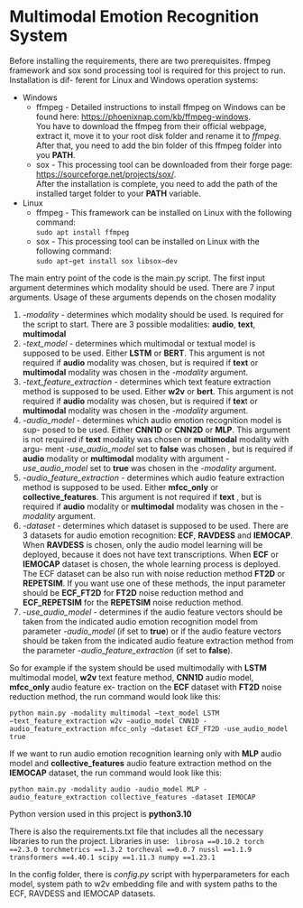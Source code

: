 # Multimodal Emotion Recognition System
Before installing the requirements, there are two prerequisites. ffmpeg framework
and sox sond processing tool is required for this project to run. Installation is dif-
ferent for Linux and Windows operation systems:
* Windows
  - ffmpeg - Detailed instructions to install ffmpeg on Windows can be
  found here: https://phoenixnap.com/kb/ffmpeg-windows. \
  You have to download the ffmpeg
  from their official webpage, extract it, move it to your root disk folder
  and rename it to *ffmpeg*. After that, you need to add the bin folder of
  this ffmpeg folder into you **PATH**.
  - sox - This processing tool can be downloaded from their forge page:
  https://sourceforge.net/projects/sox/. \
  After the installation is complete, you need to add
  the path of the installed target folder to your **PATH** variable.
* Linux
  - ffmpeg - This framework can be installed on Linux with the following
  command:\
  ```sudo apt install ffmpeg```
  - sox - This processing tool can be installed on Linux with the following
  command:\
  ```sudo apt−get install sox libsox−dev```

The main entry point of the code is the main.py script. The first input argument
determines which modality should be used. There are 7 input arguments. Usage of
these arguments depends on the chosen modality
1. *-modality* - determines which modality should be used. Is required for the
script to start. There are 3 possible modalities: **audio**, **text**, **multimodal**
2. *-text_model* - determines which multimodal or textual model is supposed
to be used. Either **LSTM** or **BERT**. This argument is not required if **audio**
modality was chosen, but is required if **text** or **multimodal** modality was
chosen in the *-modality* argument.
3. *-text_feature_extraction* - determines which text feature extraction method
is supposed to be used. Either **w2v** or **bert**. This argument is not required if
**audio** modality was chosen, but is required if **tex**t or **multimodal** modality
was chosen in the *-modality* argument.
4. *-audio_model* - determines which audio emotion recognition model is sup-
posed to be used. Either **CNN1D** or **CNN2D** or **MLP**. This argument is not
required if **text** modality was chosen or **multimodal** modality with argu-
ment *-use_audio_model* set to **false** was chosen , but is required if **audio**
modality or **multimodal** modality with argument *-use_audio_model* set to
**true** was chosen in the *-modality* argument.
5. *-audio_feature_extraction* - determines which audio feature extraction
method is supposed to be used. Either **mfcc_only** or **collective_features**.
This argument is not required if **text** , but is required if **audio** modality or
**multimodal** modality was chosen in the *-modality* argument.
6. *-dataset* - determines which dataset is supposed to be used. There are 3
datasets for audio emotion recognition: **ECF**, **RAVDESS** and **IEMOCAP**.
When **RAVDESS** is chosen, only the audio model learning will be deployed,
because it does not have text transcriptions. When **ECF** or **IEMOCAP** dataset
is chosen, the whole learning process is deployed. The ECF dataset can be
also run with noise reduction method **FT2D** or **REPETSIM**. If you want use
one of these methods, the input parameter should be **ECF_FT2D** for **FT2D**
noise reduction method and **ECF_REPETSIM** for the **REPETSIM** noise
reduction method.
8. *-use_audio_model* - determines if the audio feature vectors should be taken
from the indicated audio emotion recognition model from parameter
*-audio_model* (if set to **true**) or if the audio feature vectors should be taken
from the indicated audio feature extraction method from the parameter
*-audio_feature_extraction* (if set to **false**).


So for example if the system should be used multimodally with **LSTM** multimodal
model, **w2v** text feature method, **CNN1D** audio model, **mfcc_only** audio feature ex-
traction on the **ECF** dataset with **FT2D** noise reduction method, the run command
would look like this:

`python main.py -modality multimodal −text_model LSTM −text_feature_extraction w2v −audio_model CNN1D
-audio_feature_extraction mfcc_only −dataset ECF_FT2D -use_audio_model true`

If we want to run audio emotion recognition learning only with **MLP** audio model
and **collective_features** audio feature extraction method on the **IEMOCAP** dataset,
the run command would look like this:

`python main.py -modality audio -audio_model MLP -audio_feature_extraction collective_features -dataset IEMOCAP`

Python version used in this project is **python3.10**

There is also the requirements.txt file that includes all the necessary libraries
to run the project. Libraries in use:
`
librosa ==0.10.2
torch ==2.3.0
torchmetrics ==1.3.2
torcheval ==0.0.7
nussl ==1.1.9
transformers ==4.40.1
scipy ==1.11.3
numpy ==1.23.1`

In the config folder, there is *config.py* script with hyperparameters for each
model, system path to w2v embedding file and with system paths to the ECF, RAVDESS
and IEMOCAP datasets.
